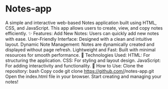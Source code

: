# Notes-app
A simple and interactive web-based Notes application built using HTML, CSS, and JavaScript. This app allows users to create, view, and copy notes efficiently.
✨ Features:
Add New Notes: Users can quickly add new notes with ease.
User-Friendly Interface: Designed with a clean and intuitive layout.
Dynamic Note Management: Notes are dynamically created and displayed without page refresh.
Lightweight and Fast: Built with minimal resources for smooth performance.
🚀 Technologies Used:
HTML: For structuring the application.
CSS: For styling and layout design.
JavaScript: For adding interactivity and functionality.
📌 How to Use:
Clone the repository:
bash
Copy code
git clone https://github.com/<umair6756>/notes-app.git
Open the index.html file in your browser.
Start creating and managing your notes!